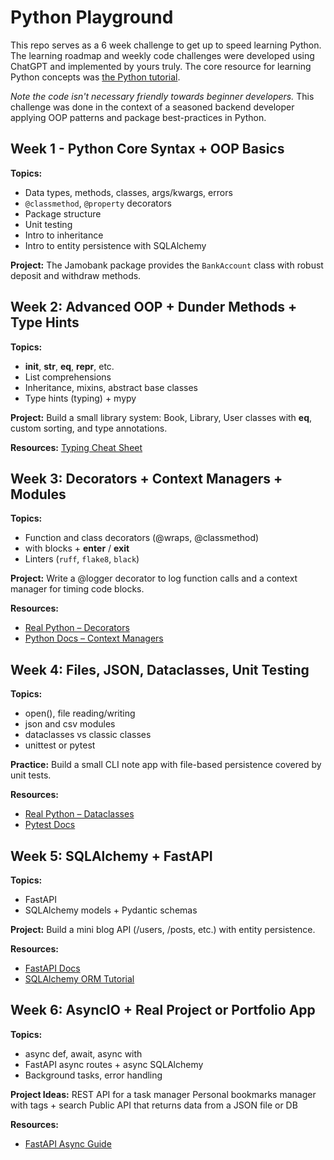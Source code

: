 # Python Playground

This repo serves as a 6 week challenge to get up to speed learning Python.
The learning roadmap and weekly code challenges were developed using ChatGPT and implemented by yours truly. The core resource for learning
Python concepts was [the Python tutorial](https://docs.python.org/3/tutorial/index.html).

*Note the code isn't necessary friendly towards beginner developers.* This challenge was done in the context of a seasoned
backend developer applying OOP patterns and package best-practices in Python.

## Week 1 - Python Core Syntax + OOP Basics

**Topics:**
- Data types, methods, classes, args/kwargs, errors
- `@classmethod`, `@property` decorators
- Package structure
- Unit testing
- Intro to inheritance
- Intro to entity persistence with SQLAlchemy

**Project:**
The Jamobank package provides the `BankAccount` class with robust deposit and withdraw methods.

## Week 2: Advanced OOP + Dunder Methods + Type Hints

**Topics:**
- __init__, __str__, __eq__, __repr__, etc.
- List comprehensions
- Inheritance, mixins, abstract base classes
- Type hints (typing) + mypy

**Project:**
Build a small library system: Book, Library, User classes with __eq__, custom sorting, and type annotations.

**Resources:**
[Typing Cheat Sheet](https://mypy.readthedocs.io/en/stable/cheat_sheet_py3.html)

## Week 3: Decorators + Context Managers + Modules

**Topics:**
- Function and class decorators (@wraps, @classmethod)
- with blocks + __enter__ / __exit__
- Linters (`ruff`, `flake8`, `black`)

**Project:**
Write a @logger decorator to log function calls and a context manager for timing code blocks.

**Resources:**
- [Real Python – Decorators](https://realpython.com/primer-on-python-decorators/)
- [Python Docs – Context Managers](https://docs.python.org/3/library/contextlib.html)

## Week 4: Files, JSON, Dataclasses, Unit Testing

**Topics:**
- open(), file reading/writing
- json and csv modules
- dataclasses vs classic classes
- unittest or pytest

**Practice:**
Build a small CLI note app with file-based persistence covered by unit tests.

**Resources:**
- [Real Python – Dataclasses](https://realpython.com/python-data-classes/)
- [Pytest Docs](https://docs.pytest.org/en/stable/)

## Week 5: SQLAlchemy + FastAPI

**Topics:**
- FastAPI
- SQLAlchemy models + Pydantic schemas

**Project:**
Build a mini blog API (/users, /posts, etc.) with entity persistence.

**Resources:**
- [FastAPI Docs](https://fastapi.tiangolo.com/)
- [SQLAlchemy ORM Tutorial](https://docs.sqlalchemy.org/en/20/orm/quickstart.html)

## Week 6: AsyncIO + Real Project or Portfolio App

**Topics:**
- async def, await, async with
- FastAPI async routes + async SQLAlchemy
- Background tasks, error handling

**Project Ideas:**
REST API for a task manager
Personal bookmarks manager with tags + search
Public API that returns data from a JSON file or DB

**Resources:**
- [FastAPI Async Guide](https://fastapi.tiangolo.com/async/)
